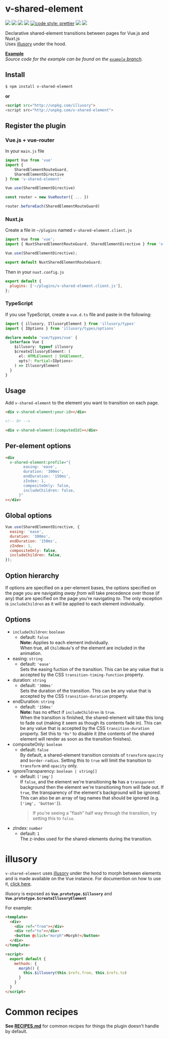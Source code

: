 # v-shared-element <!-- omit in toc -->

![](https://img.shields.io/github/issues-raw/justintaddei/v-shared-element.svg?style=flat)
![](https://img.shields.io/npm/v/v-shared-element.svg?style=flat)
![](https://img.shields.io/npm/dt/v-shared-element.svg?style=flat)
![](https://img.shields.io/npm/l/v-shared-element.svg?style=flat)
[![code style: prettier](https://img.shields.io/badge/code_style-prettier-ff69b4.svg?style=flat)](https://github.com/prettier/prettier)
![](https://img.shields.io/badge/language-typescript-blue.svg?style=flat)
![](https://img.shields.io/badge/status-awesome-red.svg?style=flat)

Declarative shared-element transitions between pages for Vue.js and Nuxt.js  
Uses [illusory](https://npmjs.com/package/illusory) under the hood. 

**[Example](https://justintaddei.github.io/v-shared-element/)**  
_Source code for the example can be found on the [`example` branch](https://github.com/justintaddei/v-shared-element/tree/example)._

## Install

```sh
$ npm install v-shared-element
```
**or**
```html
<script src="http://unpkg.com/illusory">
<script src="http://unpkg.com/v-shared-element">
```
## Register the plugin

### Vue.js + vue-router

In your `main.js` file

```js
import Vue from 'vue'
import {
    SharedElementRouteGuard,
    SharedElementDirective
} from 'v-shared-element'

Vue.use(SharedElementDirective)

const router = new VueRouter({ ... })

router.beforeEach(SharedElementRouteGuard)
```

### Nuxt.js

Create a file in `~/plugins` named `v-shared-element.client.js`

```js
import Vue from 'vue';
import { NuxtSharedElementRouteGuard, SharedElementDirective } from 'v-shared-element';

Vue.use(SharedElementDirective);

export default NuxtSharedElementRouteGuard;
```

Then in your `nuxt.config.js`

```js
export default {
  plugins: ['~/plugins/v-shared-element.client.js'],
};
```

### TypeScript
If you use TypeScript, create a `vue.d.ts` file and paste in the following:
```ts
import { illusory, IllusoryElement } from 'illusory/types'
import { IOptions } from 'illusory/types/options'

declare module 'vue/types/vue' {
  interface Vue {
    $illusory: typeof illusory
    $createIllusoryElement: (
      el: HTMLElement | SVGElement,
      opts?: Partial<IOptions>
    ) => IllusoryElement
  }
}
```

## Usage

Add `v-shared-element` to the element you want to transition on each page.

```html
<div v-shared-element:your-id></div>

<!-- Or -->

<div v-shared-element:[computedId]></div>
```

## Per-element options

```html
<div
  v-shared-element:profile="{
        easing: 'ease',
        duration: '300ms',
        endDuration: '150ms',
        zIndex: 1,
        compositeOnly: false,
        includeChildren: false,
      }"
></div>
```

## Global options

```js
Vue.use(SharedElementDirective, {
  easing: 'ease',
  duration: '300ms',
  endDuration: '150ms',
  zIndex: 1,
  compositeOnly: false,
  includeChildren: false,
});
```

## Option hierarchy

If options are specified on a per-element bases, the options specified on the page you are navigating *away from* will take precedence over those (if any) that are specified on the page you're navigating *to*. The only exception is `includeChildren` as it will be applied to each element individually.

## Options

- `includeChildren`: `boolean`  
  - default: `false`  
  **Note:** Applies to each element individually.   
  When true, all `ChildNode`'s of the element are included in the animation.
- easing: `string`
  - default: `'ease'`  
  Sets the easing fuction of the transition. This can be any value that is accepted by the CSS `transition-timing-function` property.
- duration: `string`
  - default: `'300ms'`  
  Sets the duration of the transition. This can be any value that is accepted by the CSS `transition-duration` property.
- endDuration: `string`
  - default: `'150ms'`  
  **Note:** has no effect if `includeChildren` is `true`.  
  When the transition is finished, the shared-element will take this long to fade out (making it seem as though its contents fade in). This can be any value that is accepted by the CSS `transition-duration` property. Set this to `"0s"` to disable it (the contents of the shared element will render as soon as the transition finishes).
- compositeOnly: `boolean`
  - default: `false`  
  By default, a shared-element transition consists of `transform` `opacity` and `border-radius`. Setting this to `true` will limit the transition to `transform` and `opacity` only.
- ignoreTransparency:	`boolean | string[]`
  - default: `['img']`  
  If `false`, and the element we're transitioning **to** has a `transparent` background then the element we're transitioning from will fade out. If `true`, the transparency of the element's background will be ignored. This can also be an array of tag names that should be ignored (e.g. `['img', 'button']`). 
    > If you're seeing a "flash" half way through the transition, try setting this to `false`.
- zIndex: `number`
  - default: `1`  
  The z-index used for the shared-elements during the transition.

# illusory

`v-shared-element` uses [illusory](https://npmjs.com/package/illusory) under the hood to morph between elements and is made available on the Vue instance. For documention on how to use it, [click here](https://npmjs.com/package/illusory).

illusory is exposed as **`Vue.prototype.$illusory`** and **`Vue.prototype.$createIllusoryElement`**

For example:
```html
<template>
  <div>
    <div ref="from"></div>
    <div ref="to"></div>
    <button @click="morph">Morph!</button>
  </div>
</template>

<script>
  export default {
    methods: {
      morph() {
        this.$illusory(this.$refs.from, this.$refs.to)
      }
    }
  }
</script>
```


# Common recipes

**See [RECIPES.md](https://github.com/justintaddei/v-shared-element/tree/master/RECIPES.md)** for common recipes for things the plugin doesn't handle by default.
